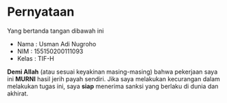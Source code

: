# Pernyataan

Yang bertanda tangan dibawah ini

* Nama : Usman Adi Nugroho
* NIM : 155150200111093
* Kelas : TIF-H

**Demi Allah** (atau sesuai keyakinan masing-masing) bahwa pekerjaan saya ini **MURNI** hasil jerih payah sendiri. Jika saya melakukan kecurangan dalam melakukan tugas ini, saya **siap** menerima sanksi yang berlaku di dunia dan akhirat.
